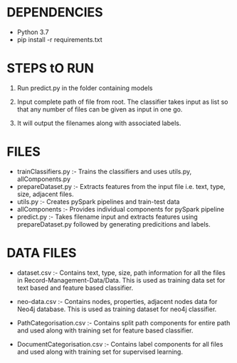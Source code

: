 
# DEPENDENCIES

- Python 3.7
- pip install -r requirements.txt



# STEPS tO RUN

1. Run predict.py in the folder containing models

2. Input complete path of file from root. The classifier takes input as list so that any number of files can be given as input in one go. 

3. It will output the filenames along with associated labels.


# FILES

- trainClassifiers.py :- Trains the classifiers and uses utils.py, allComponents.py
- prepareDataset.py :- Extracts features from the input file i.e. text, type, size, adjacent files.
- utils.py :- Creates pySpark pipelines and train-test data
- allComponents :- Provides individual components for pySpark pipeline
- predict.py :- Takes filename input and extracts features using prepareDataset.py followed by generating predicitions and labels. 


# DATA FILES

 - dataset.csv :- Contains text, type, size, path information for all the files in Record-Management-Data/Data. This is used as training data set for text based  and feature based classifier.
 
 - neo-data.csv :- Contains nodes, properties, adjacent nodes data for Neo4j database. This is used as training dataset for neo4j classifier.
 
 - PathCategorisation.csv :- Contains split path components for entire path and used along with training set for feature based classifier.
 
 - DocumentCategorisation.csv :- Contains label components for all files and used along with training set for supervised learning.


